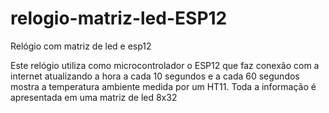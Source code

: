 # relogio-matriz-led-ESP12
Relógio com matriz de led e esp12

Este relógio utiliza como microcontrolador o ESP12 que faz conexão com a internet atualizando a hora a cada 10 segundos e a cada 60 segundos mostra a temperatura ambiente medida por um HT11.
Toda a informação é apresentada em uma matriz de led 8x32
